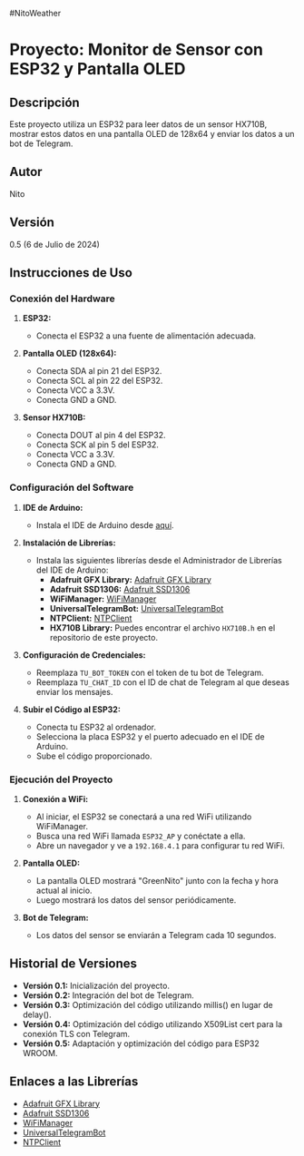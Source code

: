 
#NitoWeather
# Proyecto: Monitor de Sensor con ESP32 y Pantalla OLED

## Descripción
Este proyecto utiliza un ESP32 para leer datos de un sensor HX710B, mostrar estos datos en una pantalla OLED de 128x64 y enviar los datos a un bot de Telegram. 

## Autor
Nito

## Versión
0.5 (6 de Julio de 2024)

## Instrucciones de Uso

### Conexión del Hardware

1. **ESP32:**
    - Conecta el ESP32 a una fuente de alimentación adecuada.

2. **Pantalla OLED (128x64):**
    - Conecta SDA al pin 21 del ESP32.
    - Conecta SCL al pin 22 del ESP32.
    - Conecta VCC a 3.3V.
    - Conecta GND a GND.

3. **Sensor HX710B:**
    - Conecta DOUT al pin 4 del ESP32.
    - Conecta SCK al pin 5 del ESP32.
    - Conecta VCC a 3.3V.
    - Conecta GND a GND.

### Configuración del Software

1. **IDE de Arduino:**
    - Instala el IDE de Arduino desde [aquí](https://www.arduino.cc/en/software).

2. **Instalación de Librerías:**
    - Instala las siguientes librerías desde el Administrador de Librerías del IDE de Arduino:
      - **Adafruit GFX Library:** [Adafruit GFX Library](https://github.com/adafruit/Adafruit-GFX-Library)
      - **Adafruit SSD1306:** [Adafruit SSD1306](https://github.com/adafruit/Adafruit_SSD1306)
      - **WiFiManager:** [WiFiManager](https://github.com/tzapu/WiFiManager)
      - **UniversalTelegramBot:** [UniversalTelegramBot](https://github.com/witnessmenow/Universal-Arduino-Telegram-Bot)
      - **NTPClient:** [NTPClient](https://github.com/arduino-libraries/NTPClient)
      - **HX710B Library:** Puedes encontrar el archivo `HX710B.h` en el repositorio de este proyecto.

3. **Configuración de Credenciales:**
    - Reemplaza `TU_BOT_TOKEN` con el token de tu bot de Telegram.
    - Reemplaza `TU_CHAT_ID` con el ID de chat de Telegram al que deseas enviar los mensajes.

4. **Subir el Código al ESP32:**
    - Conecta tu ESP32 al ordenador.
    - Selecciona la placa ESP32 y el puerto adecuado en el IDE de Arduino.
    - Sube el código proporcionado.

### Ejecución del Proyecto

1. **Conexión a WiFi:**
    - Al iniciar, el ESP32 se conectará a una red WiFi utilizando WiFiManager.
    - Busca una red WiFi llamada `ESP32_AP` y conéctate a ella.
    - Abre un navegador y ve a `192.168.4.1` para configurar tu red WiFi.

2. **Pantalla OLED:**
    - La pantalla OLED mostrará "GreenNito" junto con la fecha y hora actual al inicio.
    - Luego mostrará los datos del sensor periódicamente.

3. **Bot de Telegram:**
    - Los datos del sensor se enviarán a Telegram cada 10 segundos.

## Historial de Versiones

- **Versión 0.1:** Inicialización del proyecto.
- **Versión 0.2:** Integración del bot de Telegram.
- **Versión 0.3:** Optimización del código utilizando millis() en lugar de delay().
- **Versión 0.4:** Optimización del código utilizando X509List cert para la conexión TLS con Telegram.
- **Versión 0.5:** Adaptación y optimización del código para ESP32 WROOM.

## Enlaces a las Librerías

- [Adafruit GFX Library](https://github.com/adafruit/Adafruit-GFX-Library)
- [Adafruit SSD1306](https://github.com/adafruit/Adafruit_SSD1306)
- [WiFiManager](https://github.com/tzapu/WiFiManager)
- [UniversalTelegramBot](https://github.com/witnessmenow/Universal-Arduino-Telegram-Bot)
- [NTPClient](https://github.com/arduino-libraries/NTPClient)
